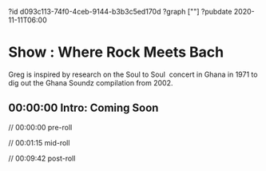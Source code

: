 ?id d093c113-74f0-4ceb-9144-b3b3c5ed170d
?graph [""]
?pubdate 2020-11-11T06:00

# Show : Where Rock Meets Bach

Greg is inspired by research on the Soul to Soul  concert in Ghana in 1971 to dig out the Ghana Soundz compilation from 2002.

## 00:00:00 Intro: Coming Soon

// 00:00:00 pre-roll

// 00:01:15 mid-roll

// 00:09:42 post-roll

